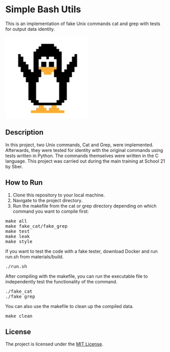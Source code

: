 <h1>Simple Bash Utils</h1>

<p>This is an implementation of fake Unix commands cat and grep with tests for output data identity.</p>
<img src="./assets/linux.gif" alt="simple-bash-utils">

<h2>Description</h2>

<p>In this project, two Unix commands, Cat and Grep, were implemented. Afterwards, they were tested for identity with the original commands using tests written in Python. The commands themselves were written in the C language. This project was carried out during the main training at School 21 by Sber.</p>

<h2>How to Run</h2>

<ol>
    <li>Clone this repository to your local machine.</li>
    <li>Navigate to the project directory.</li>
    <li>Run the makefile from the cat or grep directory depending on which command you want to compile first:</li>
</ol>

<pre>
make all
make fake_cat/fake_grep
make test
make leak
make style
</pre>

<p>If you want to test the code with a fake tester, download Docker and run run.sh from materials/build.</p>

<pre>
./run.sh
</pre>

<p>After compiling with the makefile, you can run the executable file to independently test the functionality of the command.</p>

<pre>
./fake_cat
./fake_grep
</pre>

<p>You can also use the makefile to clean up the compiled data.</p>

<pre>
make clean
</pre>

<h2>License</h2>

<p>The project is licensed under the <a href="https://opensource.org/licenses/MIT">MIT License</a>.</p>
